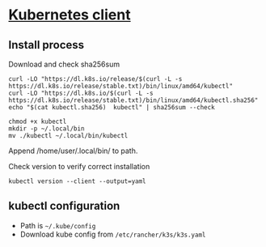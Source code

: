 # [Kubernetes client](https://kubernetes.io/docs/tasks/tools/install-kubectl-linux/)
## Install process
Download and check sha256sum
```
curl -LO "https://dl.k8s.io/release/$(curl -L -s https://dl.k8s.io/release/stable.txt)/bin/linux/amd64/kubectl"
curl -LO "https://dl.k8s.io/$(curl -L -s https://dl.k8s.io/release/stable.txt)/bin/linux/amd64/kubectl.sha256"
echo "$(cat kubectl.sha256)  kubectl" | sha256sum --check

chmod +x kubectl
mkdir -p ~/.local/bin
mv ./kubectl ~/.local/bin/kubectl
```
Append /home/user/.local/bin/ to path.

Check version to verify correct installation

```kubectl version --client --output=yaml ``` 

## kubectl configuration
- Path is ```~/.kube/config``` 
- Download kube config from ```/etc/rancher/k3s/k3s.yaml``` 


